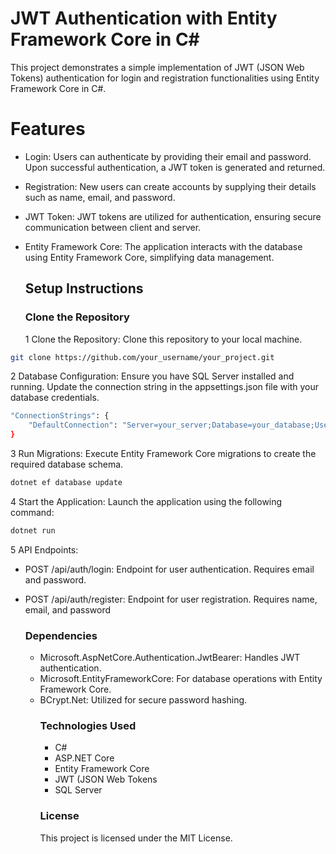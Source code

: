 # JWT Authentication with Entity Framework Core in C#
This project demonstrates a simple implementation of JWT (JSON Web Tokens) authentication for login and registration functionalities using Entity Framework Core in C#.
# Features
* Login: Users can authenticate by providing their email and password. Upon successful authentication, a JWT token is generated and returned.
* Registration: New users can create accounts by supplying their details such as name, email, and password.
* JWT Token: JWT tokens are utilized for authentication, ensuring secure communication between client and server.
* Entity Framework Core: The application interacts with the database using Entity Framework Core, simplifying data management.

  ## Setup Instructions
  ### Clone the Repository
  1 Clone the Repository: Clone this repository to your local machine.

```bash
git clone https://github.com/your_username/your_project.git
```
2 Database Configuration: Ensure you have SQL Server installed and running. Update the connection string in the appsettings.json file with your database credentials.
```bash
"ConnectionStrings": {
    "DefaultConnection": "Server=your_server;Database=your_database;User=your_username;Password=your_password;"
}
```
3 Run Migrations: Execute Entity Framework Core migrations to create the required database schema.
```bash
dotnet ef database update
```
4 Start the Application: Launch the application using the following command:
```bash
dotnet run
```
5 API Endpoints:
* POST /api/auth/login: Endpoint for user authentication. Requires email and password.
* POST /api/auth/register: Endpoint for user registration. Requires name, email, and password

   ### Dependencies
  * Microsoft.AspNetCore.Authentication.JwtBearer: Handles JWT authentication.
  * Microsoft.EntityFrameworkCore: For database operations with Entity Framework Core.
  * BCrypt.Net: Utilized for secure password hashing.
     ### Technologies Used
    * C#
    * ASP.NET Core
    * Entity Framework Core
    * JWT (JSON Web Tokens
    * SQL Server
    ### License
    This project is licensed under the MIT License.

